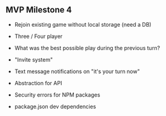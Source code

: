 ## MVP Milestone 4

- Rejoin existing game without local storage (need a DB)

- Three / Four player

- What was the best possible play during the previous turn?

- "Invite system"

- Text message notifications on "it's your turn now"

- Abstraction for API

- Security errors for NPM packages

- package.json dev dependencies
